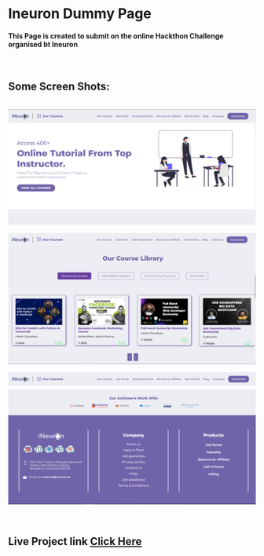 # Ineuron Dummy Page

#### This Page is created to submit on the online Hackthon Challenge organised bt Ineuron

&nbsp;


## Some Screen Shots:
&nbsp;
![Image](./images/ineuron-page.png)

![Image](./images/course-page.png)

![Image](./images/Footer-page.png)

&nbsp;
&nbsp;
## Live Project link [Click Here](https://ineuron-dummy.netlify.app/)